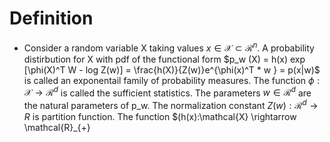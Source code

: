 # Definition
- Consider a random variable X taking values $x \in \mathcal{X} \subset \mathcal{R}^n$. A probability distirbution for X with pdf of the functional form
  $p_w (X) = h(x) exp [\phi(X)^T W - log Z(w)] = \frac{h(X)}{Z(w)}e^{\phi(x)^T * w } = p(x|w)$
  is called an exponentail family of probability measures.
  The function $\phi : \mathcal{X} \rightarrow \mathcal{R}^d$ is called the sufficient statistics. 
  The parameters $w \in \mathcal{R}^d$ are the natural parameters of p_w. The normalization constant $Z(w): \mathcal{R}^d \rightarrow R$ is partition function. 
  The function $(h(x):\mathcal{X} \rightarrow \mathcal{R}_{+}